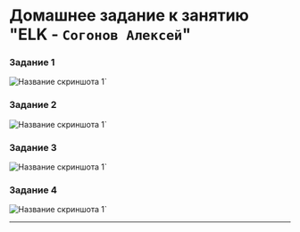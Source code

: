# Домашнее задание к занятию "ELK - `Согонов Алексей`"

### Задание 1

![Название скриншота 1](https://github.com/SogonovAN/cache-hw/blob/main/2.JPG)`

### Задание 2

![Название скриншота 1](https://github.com/SogonovAN/cache-hw/blob/main/2.JPG)`

### Задание 3

![Название скриншота 1](https://github.com/SogonovAN/cache-hw/blob/main/3.JPG)`

### Задание 4

![Название скриншота 1](https://github.com/SogonovAN/cache-hw/blob/main/4.JPG)`

---


